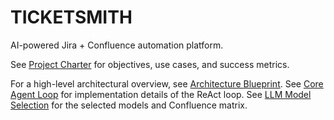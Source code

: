 # TICKETSMITH

AI-powered Jira + Confluence automation platform.

See [Project Charter](PROJECT_CHARTER.md) for objectives, use cases, and success metrics.

For a high-level architectural overview, see [Architecture Blueprint](docs/ARCHITECTURE_BLUEPRINT.md).
See [Core Agent Loop](docs/CORE_AGENT_LOOP.md) for implementation details of the ReAct loop.
See [LLM Model Selection](docs/LLM_MODEL_SELECTION.md) for the selected models and Confluence matrix.
